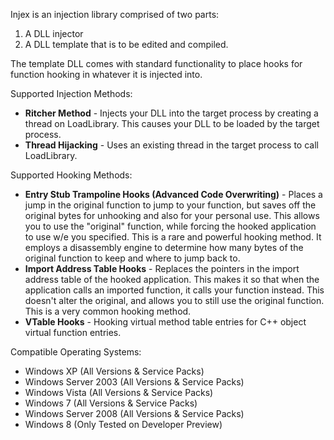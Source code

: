 Injex is an injection library comprised of two parts:

1. A DLL injector
2. A DLL template that is to be edited and compiled. 

The template DLL comes with standard functionality to place hooks for function hooking in whatever it is injected into.

Supported Injection Methods:
* **Ritcher Method** - Injects your DLL into the target process by creating a thread on LoadLibrary. This causes your DLL to be loaded by the target process.
* **Thread Hijacking** - Uses an existing thread in the target process to call LoadLibrary.

Supported Hooking Methods:
* **Entry Stub Trampoline Hooks (Advanced Code Overwriting)** - Places a jump in the original function to jump to your function, but saves off the original bytes for unhooking and also for your personal use. This allows you to use the "original" function, while forcing the hooked application to use w/e you specified. This is a rare and powerful hooking method. It employs a disassembly engine to determine how many bytes of the original function to keep and where to jump back to.
* **Import Address Table Hooks** - Replaces the pointers in the import address table of the hooked application. This makes it so that when the application calls an imported function, it calls your function instead. This doesn't alter the original, and allows you to still use the original function. This is a very common hooking method.
* **VTable Hooks** - Hooking virtual method table entries for C++ object virtual function entries.

Compatible Operating Systems:
* Windows XP (All Versions & Service Packs)
* Windows Server 2003 (All Versions & Service Packs)
* Windows Vista (All Versions & Service Packs)
* Windows 7 (All Versions & Service Packs)
* Windows Server 2008 (All Versions & Service Packs)
* Windows 8 (Only Tested on Developer Preview)
